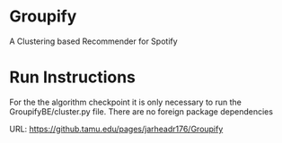 # Groupify
A Clustering based Recommender for Spotify

# Run Instructions

For the the algorithm checkpoint it is only necessary to run the GroupifyBE/cluster.py file. There are no foreign package dependencies


URL: https://github.tamu.edu/pages/jarheadr176/Groupify
